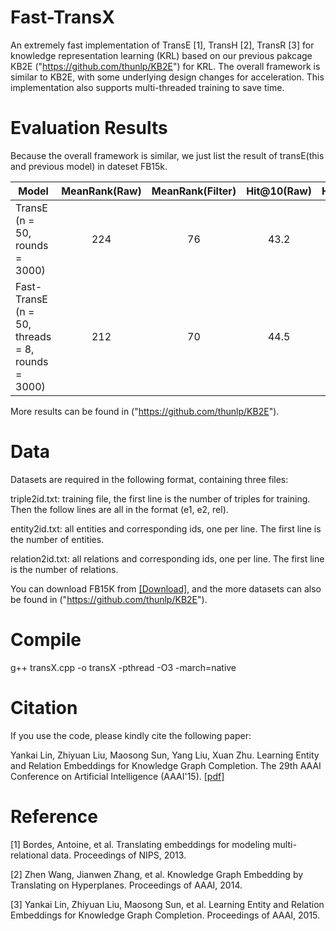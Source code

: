 # Fast-TransX

An extremely fast implementation of TransE [1], TransH [2], TransR [3] for knowledge representation learning (KRL) based on our previous pakcage KB2E ("https://github.com/thunlp/KB2E") for KRL. The overall framework is similar to KB2E, with some underlying design changes for acceleration. This implementation also supports multi-threaded training to save time.

# Evaluation Results

Because the overall framework is similar, we just list the result of transE(this and previous model) in dateset FB15k.

| Model | MeanRank(Raw)	| MeanRank(Filter)	| Hit@10(Raw)	| Hit@10(Filter)|time(min)|
| ----- |:-------------:| :----------------:|:-----------:|:-------------:|:---:|
|TransE (n = 50, rounds = 3000)|224|76|43.2|65.6|156|
|Fast-TransE (n = 50, threads = 8, rounds = 3000)|212|70|44.5|66.3|4|

More results can be found in ("https://github.com/thunlp/KB2E").

# Data

Datasets are required in the following format, containing three files:

triple2id.txt: training file, the first line is the number of triples for training. Then the follow lines are all in the format (e1, e2, rel).

entity2id.txt: all entities and corresponding ids, one per line. The first line is the number of entities.

relation2id.txt: all relations and corresponding ids, one per line. The first line is the number of relations.

You can download FB15K from [[Download]](http://pan.baidu.com/s/1eRD9B4A), and the more datasets can also be found in ("https://github.com/thunlp/KB2E").

# Compile

g++ transX.cpp -o transX -pthread -O3 -march=native

# Citation

If you use the code, please kindly cite the following paper:

Yankai Lin, Zhiyuan Liu, Maosong Sun, Yang Liu, Xuan Zhu. Learning Entity and Relation Embeddings for Knowledge Graph Completion. The 29th AAAI Conference on Artificial Intelligence (AAAI'15). [[pdf]](http://nlp.csai.tsinghua.edu.cn/~lzy/publications/aaai2015_transr.pdf)

# Reference

[1] Bordes, Antoine, et al. Translating embeddings for modeling multi-relational data. Proceedings of NIPS, 2013.

[2]	Zhen Wang, Jianwen Zhang, et al. Knowledge Graph Embedding by Translating on Hyperplanes. Proceedings of AAAI, 2014.

[3] Yankai Lin, Zhiyuan Liu, Maosong Sun, et al. Learning Entity and Relation Embeddings for Knowledge Graph Completion. Proceedings of AAAI, 2015.